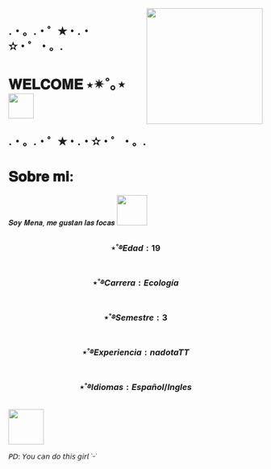 <img align='right' src="https://media1.giphy.com/media/v1.Y2lkPTc5MGI3NjExdDZzaGNyNDA3ajdyZ3c5a2VvN2kxcnJ6ZnJ3ZDYybTdyaHlpZmExbSZlcD12MV9pbnRlcm5hbF9naWZfYnlfaWQmY3Q9Zw/uiLdhpildpswNAXnV1/giphy.gif" width="230">

## .・。.・゜✭・.・✫・゜・。.

# 𝐖𝐄𝐋𝐂𝐎𝐌𝐄  ⋆✴︎˚｡⋆ <img src="https://media4.giphy.com/media/v1.Y2lkPTc5MGI3NjExZDd3NjNyeWJ6NTBsbmF2ZGthbjJsYXd0eHB6aGZ6ZzAxamh6NW52ZSZlcD12MV9pbnRlcm5hbF9naWZfYnlfaWQmY3Q9Zw/LKMRVrRYVPtizgXGPP/giphy.gif" width="50"></h2> 

## .・。.・゜✭・.・✫・゜・。.



# 𝐒𝐨𝐛𝐫𝐞 𝐦𝐢: 
𝑺𝒐𝒚 𝑴𝒆𝒏𝒂, 𝒎𝒆 𝒈𝒖𝒔𝒕𝒂𝒏 𝒍𝒂𝒔 𝒇𝒐𝒄𝒂𝒔 <img src="https://media4.giphy.com/media/v1.Y2lkPTc5MGI3NjExY3Q3d29ycWlldWt2Y3VxajdwZ2d2dWt6YnVkaWtibTNrOTNwam94cyZlcD12MV9pbnRlcm5hbF9naWZfYnlfaWQmY3Q9Zw/1VI11KXvGKZ8c/giphy.gif" width="60">
### $$⋆˚࿔ Edad: 19$$
### $$⋆˚࿔ Carrera: Ecología$$
### $$⋆˚࿔ Semestre: 3$$

### $$⋆˚࿔ Experiencia: nadota TT$$
### $$⋆˚࿔ Idiomas:Español/Ingles $$

<img src="https://media.giphy.com/media/v1.Y2lkPWVjZjA1ZTQ3MTk5a2hrYTh6ejVzNDlldTk4OWw3eGJ6bjYzNnhncDBjbDJwNDVpNiZlcD12MV9naWZzX3JlbGF0ZWQmY3Q9Zw/VkMHoDrLukDUQ/giphy.gif" width="70">

 𝘗𝘋: 𝘠𝘰𝘶 𝘤𝘢𝘯 𝘥𝘰 𝘵𝘩𝘪𝘴 𝘨𝘪𝘳𝘭 ˙ᵕ˙


<!--

**ximenarojasfrias-sketch/ximenarojasfrias-sketch** is a ✨ _special_ ✨ repository because its `README.md` (this file) appears on your GitHub profile.

Here are some ideas to get you started:

- 🔭 I’m currently working on ...
- 🌱 I’m currently learning ...
- 👯 I’m looking to collaborate on ...
- 🤔 I’m looking for help with ...
- 💬 Ask me about ...
- 📫 How to reach me: ...
- 😄 Pronouns: ...
- ⚡ Fun fact: ...
-->
